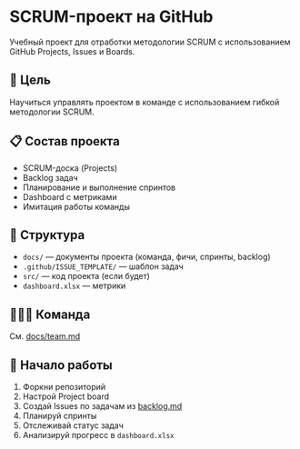 # SCRUM-проект на GitHub

Учебный проект для отработки методологии SCRUM с использованием GitHub Projects, Issues и Boards.

## 🔧 Цель
Научиться управлять проектом в команде с использованием гибкой методологии SCRUM.

## 📋 Состав проекта
- SCRUM-доска (Projects)
- Backlog задач
- Планирование и выполнение спринтов
- Dashboard с метриками
- Имитация работы команды

## 📁 Структура
- `docs/` — документы проекта (команда, фичи, спринты, backlog)
- `.github/ISSUE_TEMPLATE/` — шаблон задач
- `src/` — код проекта (если будет)
- `dashboard.xlsx` — метрики

## 🧑‍🤝‍🧑 Команда
См. [docs/team.md](docs/team.md)

## 🚀 Начало работы
1. Форкни репозиторий
2. Настрой Project board
3. Создай Issues по задачам из [backlog.md](docs/backlog.md)
4. Планируй спринты
5. Отслеживай статус задач
6. Анализируй прогресс в `dashboard.xlsx`
